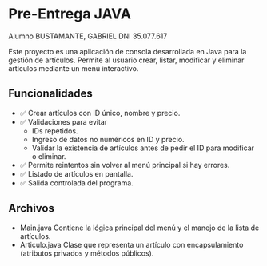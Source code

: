 # Pre-Entrega JAVA

Alumno BUSTAMANTE, GABRIEL
DNI 35.077.617


Este proyecto es una aplicación de consola desarrollada en Java para la gestión de artículos. Permite al usuario crear, listar, modificar y eliminar artículos mediante un menú interactivo.

## Funcionalidades

- ✅ Crear artículos con ID único, nombre y precio.
- ✅ Validaciones para evitar
  - IDs repetidos.
  - Ingreso de datos no numéricos en ID y precio.
  - Validar la existencia de artículos antes de pedir el ID para modificar o eliminar.
- ✅ Permite reintentos sin volver al menú principal si hay errores.
- ✅ Listado de artículos en pantalla.
- ✅ Salida controlada del programa.

## Archivos

- Main.java Contiene la lógica principal del menú y el manejo de la lista de artículos.
- Articulo.java Clase que representa un artículo con encapsulamiento (atributos privados y métodos públicos).